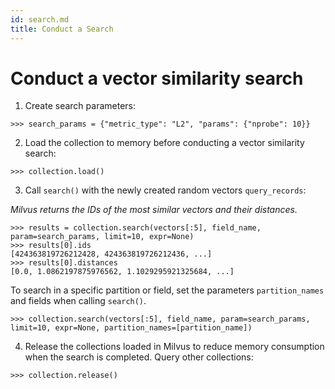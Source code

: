 ```yaml
---
id: search.md
title: Conduct a Search
---
```


# Conduct a vector similarity search

1. Create search parameters:
```
>>> search_params = {"metric_type": "L2", "params": {"nprobe": 10}}
```

2. Load the collection to memory before conducting a vector similarity search:
```
>>> collection.load()
```

3. Call `search()` with the newly created random vectors `query_records`:

*Milvus returns the IDs of the most similar vectors and their distances.*

```
>>> results = collection.search(vectors[:5], field_name, param=search_params, limit=10, expr=None)
>>> results[0].ids
[424363819726212428, 424363819726212436, ...]
>>> results[0].distances
[0.0, 1.0862197875976562, 1.1029295921325684, ...]
```

To search in a specific partition or field, set the parameters `partition_names` and fields when calling `search()`.

```
>>> collection.search(vectors[:5], field_name, param=search_params, limit=10, expr=None, partition_names=[partition_name])
```

4. Release the collections loaded in Milvus to reduce memory consumption when the search is completed. Query other collections:
```
>>> collection.release()
```